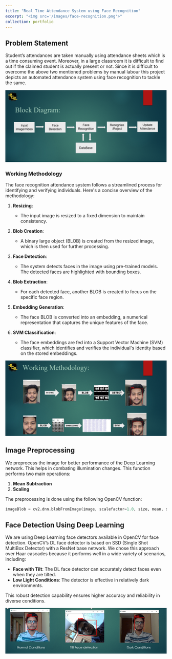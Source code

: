 ```yaml
---
title: "Real Time Attendance System using Face Recognition"
excerpt: "<img src='/images/face-recognition.png'>"
collection: portfolio
---
```


## Problem Statement
Student’s attendances are taken manually using attendance sheets which is a time consuming event. Moreover, in a large classroom it is difficult to find out if the claimed student is actually present or not. Since it is difficult to overcome the above two mentioned problems by manual labour this project depicts an automated attendance system using face recognition to tackle the same.


![Face_Recognition](/images/portfolio2-block-diagram.png)

### Working Methodology

The face recognition attendance system follows a streamlined process for identifying and verifying individuals. Here's a concise overview of the methodology:

1. **Resizing**:
   - The input image is resized to a fixed dimension to maintain consistency.

2. **Blob Creation**:
   - A binary large object (BLOB) is created from the resized image, which is then used for further processing.

3. **Face Detection**:
   - The system detects faces in the image using pre-trained models. The detected faces are highlighted with bounding boxes.

4. **Blob Extraction**:
   - For each detected face, another BLOB is created to focus on the specific face region.

5. **Embedding Generation**:
   - The face BLOB is converted into an embedding, a numerical representation that captures the unique features of the face.

6. **SVM Classification**:
   - The face embeddings are fed into a Support Vector Machine (SVM) classifier, which identifies and verifies the individual's identity based on the stored embeddings.

![Working](/images/working-methodology.png)

## Image Preprocessing 

We preprocess the image for better performance of the Deep Learning network. This helps in combating illumination changes. This function performs two main operations:

1. **Mean Subtraction**
2. **Scaling**

The preprocessing is done using the following OpenCV function:

```python
imageBlob = cv2.dnn.blobFromImage(image, scalefactor=1.0, size, mean, swapRB)
```

## Face Detection Using Deep Learning

We are using Deep Learning face detectors available in OpenCV for face detection. OpenCV’s DL face detector is based on SSD (Single Shot MultiBox Detector) with a ResNet base network. We chose this approach over Haar cascades because it performs well in a wide variety of scenarios, including:

- **Face with Tilt**: The DL face detector can accurately detect faces even when they are tilted.
- **Low Light Conditions**: The detector is effective in relatively dark environments.

This robust detection capability ensures higher accuracy and reliability in diverse conditions.

![Face_Detection](/images/face-detect.png)
